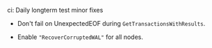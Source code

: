 ci: Daily longterm test minor fixes

- Don't fail on UnexpectedEOF during `GetTransactionsWithResults`.

- Enable `"RecoverCorruptedWAL"` for all nodes.
